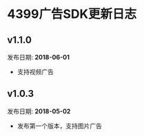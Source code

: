 # 4399广告SDK更新日志

## v1.1.0    


发布日期: __2018-06-01__   

* 支持视频广告


## v1.0.3    


发布日期: __2018-05-02__   

* 发布第一个版本，支持图片广告

